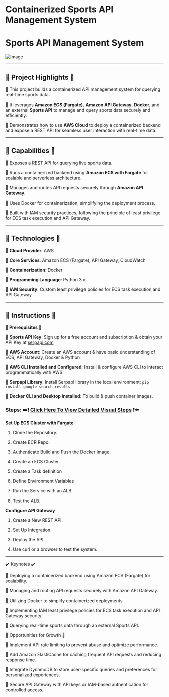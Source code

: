 # Containerized Sports API Management System

# Sports API Management System
![image](https://github.com/user-attachments/assets/32e49fe6-df16-40cb-b262-af1478cf01d5)

---

## **🔷 Project Highlights 🔷**

🏀 This project builds a containerized API management system for querying real-time sports data.

🏀 It leverages **Amazon ECS (Fargate)**, **Amazon API Gateway**, **Docker**, and an external **Sports API** to manage and query sports data securely and efficiently.

🏀 Demonstrates how to use **AWS Cloud** to deploy a containerized backend and expose a REST API for seamless user interaction with real-time data.

---

## **🔧 Capabilities 🔧**

🔹 Exposes a REST API for querying live sports data.

🔹 Runs a containerized backend using **Amazon ECS with Fargate** for scalable and serverless architecture.

🔹 Manages and routes API requests securely through **Amazon API Gateway**.

🔹 Uses Docker for containerization, simplifying the deployment process.

🔹 Built with IAM security practices, following the principle of least privilege for ECS task execution and API Gateway.

---

## **🚨 Technologies 🚨**

🔹 **Cloud Provider**: AWS

🔹 **Core Services**: Amazon ECS (Fargate), API Gateway, CloudWatch

🔹 **Containerization**: Docker

🔹 **Programming Language**: Python 3.x

🔹 **IAM Security**: Custom least privilege policies for ECS task execution and API Gateway

---

## **👀 Instructions 👀**

**🔹 Prerequisites 🔹**

🔹 **Sports API Key**: Sign up for a free account and subscription & obtain your API Key at [serpapi.com](https://serpapi.com)

🔹 **AWS Account**: Create an AWS account & have basic understanding of ECS, API Gateway, Docker & Python

🔹 **AWS CLI Installed and Configured**: Install & configure AWS CLI to interact programmatically with AWS.

🔹 **Serpapi Library**: Install Serpapi library in the local environment: `pip install google-search-results`

🔹 **Docker CLI and Desktop Installed**: To build & push container images.

### **Steps:** ➡️❗ [Click Here To View Detailed Visual Steps](https://github.com/MJaloui/Containerized-Sports-API/blob/main/VisualStepsHere.md) ❗⬅️
   
**Set Up ECS Cluster with Fargate**

1. Clone the Repository.

2. Create ECR Repo.

3. Authenticate Build and Push the Docker Image.

4. Create an ECS Cluster

5. Create a Task definition

6. Define Environment Variables

7. Run the Service with an ALB.

8. Test the ALB.


**Configure API Gateway**

1. Create a New REST API.

2. Set Up Integration.

3. Deploy the API.

4. Use curl or a browser to test the system.


---

✔️ Keynotes ✔️

🔹 Deploying a containerized backend using Amazon ECS (Fargate) for scalability.

🔹 Managing and routing API requests securely with Amazon API Gateway.

🔹 Utilizing Docker to simplify containerized deployments.

🔹 Implementing IAM least privilege policies for ECS task execution and API Gateway security.

🔹 Querying real-time sports data through an external Sports API.


🌱 Opportunities for Growth 🌱

🔹 Implement API rate limiting to prevent abuse and optimize performance.

🔹 Add Amazon ElastiCache for caching frequent API requests and reducing response time.

🔹 Integrate DynamoDB to store user-specific queries and preferences for personalized experiences.

🔹 Secure API Gateway with API keys or IAM-based authentication for controlled access.

